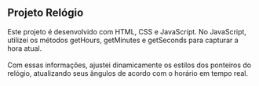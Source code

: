 ## Projeto Relógio

Este projeto é desenvolvido com HTML, CSS e JavaScript. No JavaScript, utilizei os métodos getHours, getMinutes e getSeconds para capturar a hora atual. <br><br>
Com essas informações, ajustei dinamicamente os estilos dos ponteiros do relógio, atualizando seus ângulos de acordo com o horário em tempo real. 
